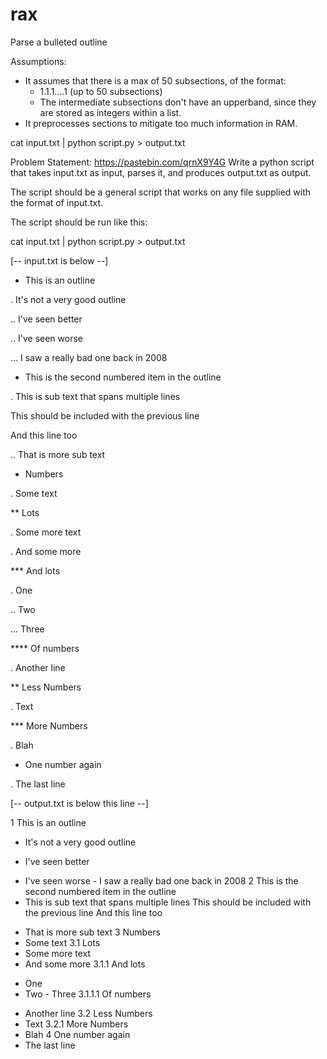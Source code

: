 # rax
Parse a bulleted outline

Assumptions:
- It assumes that there is a max of 50 subsections, of the format:
	- 1.1.1....1 (up to 50 subsections)
	- The intermediate subsections don't have an upperband, since they are stored as integers within a list.
- It preprocesses sections to mitigate too much information in RAM.

cat input.txt | python script.py > output.txt

Problem Statement: https://pastebin.com/qrnX9Y4G
Write a python script that takes input.txt as input, parses it, and produces output.txt as output.
 
The script should be a general script that works on any file supplied with the format of input.txt.
 
The script should be run like this:
 
cat input.txt | python script.py > output.txt
 
[-- input.txt is below --]
 
* This is an outline
 
. It's not a very good outline
 
.. I've seen better
 
.. I've seen worse
 
... I saw a really bad one back in 2008
 
* This is the second numbered item in the outline
 
. This is sub text that spans multiple lines
 
This should be included with the previous line
 
And this line too
 
.. That is more sub text
 
* Numbers
 
. Some text
 
** Lots
 
. Some more text
 
. And some more
 
*** And lots
 
. One
 
.. Two
 
... Three
 
**** Of numbers
 
. Another line
 
** Less Numbers
 
. Text
 
*** More Numbers
 
. Blah
 
* One number again
 
. The last line
 
[-- output.txt is below this line --]
 
1 This is an outline
  + It's not a very good outline
   - I've seen better
   + I've seen worse
    - I saw a really bad one back in 2008
2 This is the second numbered item in the outline
  + This is sub text that spans multiple lines
    This should be included with the previous line
    And this line too
   - That is more sub text
3 Numbers
  - Some text
3.1 Lots
  - Some more text
  - And some more
3.1.1 And lots
  + One
   + Two
    - Three
3.1.1.1 Of numbers
  - Another line
3.2 Less Numbers
  - Text
3.2.1 More Numbers
  - Blah
4 One number again
  - The last line

